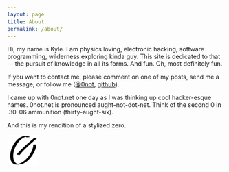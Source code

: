 ```yaml
---
layout: page
title: About
permalink: /about/
---
```


Hi, my name is Kyle.  I am physics loving, electronic hacking, software programming, wilderness exploring kinda guy. This site is dedicated to that — the pursuit of knowledge in all its forms.  And fun.  Oh, most definitely fun.

If you want to contact me, please comment on one of my posts, send me a message, or follow me  ([@0not](http://twitter.com/0not), [github](http://github.com/0not)).

I came up with 0not.net one day as I was thinking up cool hacker-esque names. 0not.net is pronounced aught-not-dot-net.  Think of the second 0 in .30-06 ammunition (thirty-aught-six).

And this is my rendition of a stylized zero.

![0not logo](/images/aught_icon_bigger.png)
